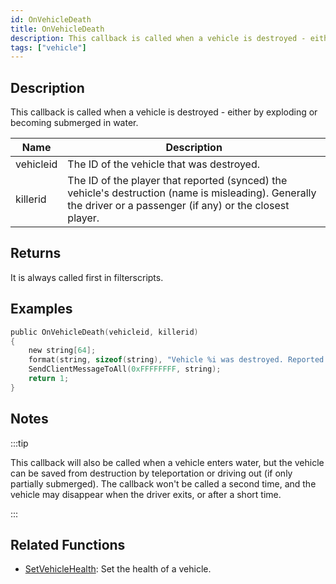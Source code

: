 ```yaml
---
id: OnVehicleDeath
title: OnVehicleDeath
description: This callback is called when a vehicle is destroyed - either by exploding or becoming submerged in water.
tags: ["vehicle"]
---
```


## Description

This callback is called when a vehicle is destroyed - either by exploding or becoming submerged in water.

| Name      | Description                                                                                                                                                     |
| --------- | --------------------------------------------------------------------------------------------------------------------------------------------------------------- |
| vehicleid | The ID of the vehicle that was destroyed.                                                                                                                       |
| killerid  | The ID of the player that reported (synced) the vehicle's destruction (name is misleading). Generally the driver or a passenger (if any) or the closest player. |

## Returns

It is always called first in filterscripts.

## Examples

```c
public OnVehicleDeath(vehicleid, killerid)
{
    new string[64];
    format(string, sizeof(string), "Vehicle %i was destroyed. Reported by player %i.", vehicleid, killerid);
    SendClientMessageToAll(0xFFFFFFFF, string);
    return 1;
}
```

## Notes

:::tip

This callback will also be called when a vehicle enters water, but the vehicle can be saved from destruction by teleportation or driving out (if only partially submerged). The callback won't be called a second time, and the vehicle may disappear when the driver exits, or after a short time.

:::

## Related Functions

- [SetVehicleHealth](../functions/SetVehicleHealth): Set the health of a vehicle.
